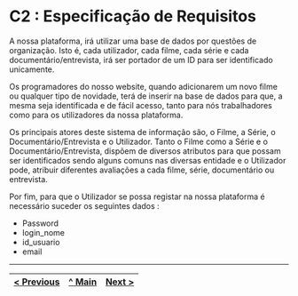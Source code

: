 # C2 : Especificação de Requisitos

A nossa plataforma, irá utilizar uma base de dados por questões de organização. Isto é, cada utilizador, cada filme, cada série e cada documentário/entrevista, irá ser portador de um ID para ser identificado unicamente.  

Os programadores do nosso website, quando adicionarem um novo filme ou qualquer tipo de novidade, terá de inserir na base de dados para que, a mesma seja identificada e de fácil acesso, tanto para nós trabalhadores como para os utilizadores da nossa plataforma. 

Os principais atores deste sistema de informação são, o Filme, a Série, o Documentário/Entrevista e o Utilizador. 
Tanto o Filme como a Série e o Documentário/Entrevista, dispõem de diversos atributos para que possam ser identificados sendo alguns comuns nas diversas entidade e o Utilizador pode, atribuir diferentes avaliações a cada filme, série, documentário ou entrevista.

Por fim, para que o Utilizador se possa registar na nossa plataforma é necessário suceder os seguintes dados : 
 * Password 
 * login_nome
 * id_usuario
 * email 

 ---
[< Previous](rei01.md) | [^ Main](https://github.com/TCM22-SIBD-G03/TCM22-SIBD-G03) | [Next >](rei03.md)
:--- | :---: | ---: 
